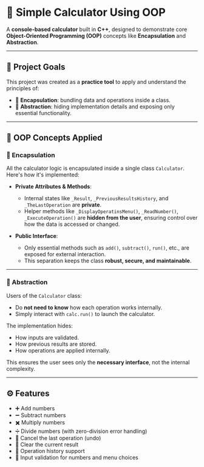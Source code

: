 # 🧮 Simple Calculator Using OOP

A **console-based calculator** built in **C++**, designed to demonstrate core **Object-Oriented Programming (OOP)** concepts like **Encapsulation** and **Abstraction**.

---

## 📌 Project Goals

This project was created as a **practice tool** to apply and understand the principles of:
- 🔐 **Encapsulation**: bundling data and operations inside a class.
- 🧠 **Abstraction**: hiding implementation details and exposing only essential functionality.

---

## 🧠 OOP Concepts Applied

### 🔐 Encapsulation

All the calculator logic is encapsulated inside a single class `Calculator`. Here's how it's implemented:

- **Private Attributes & Methods**:  
  - Internal states like `_Result`, `_PreviousResultsHistory`, and `_TheLastOperation` are **private**.
  - Helper methods like `_DisplayOperatinsMenu()`, `_ReadNumber()`, `_ExecuteOperation()` are **hidden from the user**, ensuring control over how the data is accessed or changed.

- **Public Interface**:  
  - Only essential methods such as `add()`, `subtract()`, `run()`, etc., are exposed for external interaction.
  - This separation keeps the class **robust, secure, and maintainable**.

---

### 🧠 Abstraction

Users of the `Calculator` class:
- Do **not need to know** how each operation works internally.
- Simply interact with `calc.run()` to launch the calculator.

The implementation hides:
- How inputs are validated.
- How previous results are stored.
- How operations are applied internally.

This ensures the user sees only the **necessary interface**, not the internal complexity.

---

## ⚙️ Features

- ➕ Add numbers  
- ➖ Subtract numbers  
- ✖️ Multiply numbers  
- ➗ Divide numbers (with zero-division error handling)  
- 🔁 Cancel the last operation (undo)  
- 🧹 Clear the current result  
- 📜 Operation history support  
- 🚫 Input validation for numbers and menu choices  




